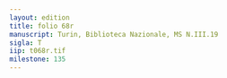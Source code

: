 ```yaml
---
layout: edition
title: folio 68r
manuscript: Turin, Biblioteca Nazionale, MS N.III.19
sigla: T
iip: t068r.tif
milestone: 135
---
```

